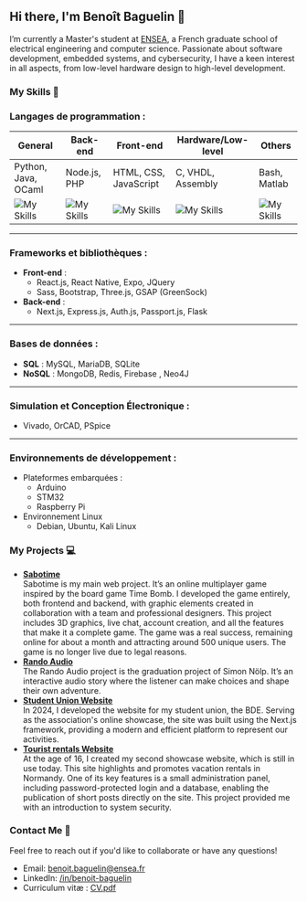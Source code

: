 ## Hi there, I'm Benoît Baguelin 👋

I’m currently a Master's student at [ENSEA](https://www.ensea.fr/), a French graduate school of electrical engineering and computer science. Passionate about software development, embedded systems, and cybersecurity, I have a keen interest in all aspects, from low-level hardware design to high-level development.

### **My Skills** 🚀

### **Langages de programmation :**
| **General** | **Back-end** | **Front-end** | **Hardware/Low-level** | **Others** |
| --- | --- | --- | --- | --- |
| Python, Java, OCaml | Node.js, PHP | HTML, CSS, JavaScript | C, VHDL, Assembly | Bash, Matlab |
| ![My Skills](https://go-skill-icons.vercel.app/api/icons?i=python,java,ocaml&titles=true) | ![My Skills](https://go-skill-icons.vercel.app/api/icons?i=nodejs,php) | ![My Skills](https://go-skill-icons.vercel.app/api/icons?i=html,css,javascript) | ![My Skills](https://go-skill-icons.vercel.app/api/icons?i=c,vhdl,javascript) | ![My Skills](https://go-skill-icons.vercel.app/api/icons?i=bash,matlab) |

---

### **Frameworks et bibliothèques :**
- **Front-end** :
    - React.js, React Native, Expo, JQuery
    - Sass, Bootstrap, Three.js, GSAP (GreenSock)
- **Back-end** :
    - Next.js, Express.js, Auth.js, Passport.js, Flask

---

### **Bases de données :**
- **SQL** : MySQL, MariaDB, SQLite
- **NoSQL** : MongoDB, Redis, Firebase , Neo4J

---

### **Simulation et Conception Électronique** :
- Vivado, OrCAD, PSpice

---

### **Environnements de développement :**
- Plateformes embarquées :
    - Arduino
    - STM32
    - Raspberry Pi
- Environnement Linux
    - Debian, Ubuntu, Kali Linux

### **My Projects** 💻

- [**Sabotime**](https://sabotime.com)  
Sabotime is my main web project. It’s an online multiplayer game inspired by the board game Time Bomb. I developed the game entirely, both frontend and backend, with graphic elements created in collaboration with a team and professional designers. This project includes 3D graphics, live chat, account creation, and all the features that make it a complete game. The game was a real success, remaining online for about a month and attracting around 500 unique users. The game is no longer live due to legal reasons.
- [**Rando Audio**](https://rando-audio.fr/)  
The Rando Audio project is the graduation project of Simon Nölp. It’s an interactive audio story where the listener can make choices and shape their own adventure.
- [**Student Union Website**](https://bde.asso-ensea.fr/)  
In 2024, I developed the website for my student union, the BDE. Serving as the association's online showcase, the site was built using the Next.js framework, providing a modern and efficient platform to represent our activities.
- [**Tourist rentals Website**](https://lagycine-asnelles.fr)  
At the age of 16, I created my second showcase website, which is still in use today. This site highlights and promotes vacation rentals in Normandy. One of its key features is a small administration panel, including password-protected login and a database, enabling the publication of short posts directly on the site. This project provided me with an introduction to system security.

### **Contact Me** 📧

Feel free to reach out if you'd like to collaborate or have any questions!

- Email: [benoit.baguelin@ensea.fr](mailto:benoit.baguelin@ensea.fr)
- LinkedIn: [/in/benoit-baguelin](https://www.linkedin.com/in/benoit-baguelin/)
- Curriculum vitæ : [CV.pdf](./CV%20STAGE%202025%20FR.pdf)
